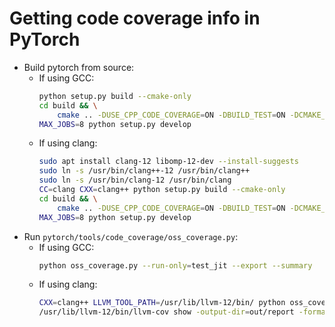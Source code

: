 # Getting code coverage info in PyTorch
- Build pytorch from source:
    - If using GCC:
        ```bash
        python setup.py build --cmake-only
        cd build && \
            cmake .. -DUSE_CPP_CODE_COVERAGE=ON -DBUILD_TEST=ON -DCMAKE_BUILD_TYPE=Debug
        MAX_JOBS=8 python setup.py develop
        ```
    - If using clang:
        ```bash
        sudo apt install clang-12 libomp-12-dev --install-suggests
        sudo ln -s /usr/bin/clang++-12 /usr/bin/clang++
        sudo ln -s /usr/bin/clang-12 /usr/bin/clang
        CC=clang CXX=clang++ python setup.py build --cmake-only
        cd build && \
            cmake .. -DUSE_CPP_CODE_COVERAGE=ON -DBUILD_TEST=ON -DCMAKE_BUILD_TYPE=Debug
        MAX_JOBS=8 python setup.py develop
        ```
- Run `pytorch/tools/code_coverage/oss_coverage.py`:
    - If using GCC:
        ```bash
        python oss_coverage.py --run-only=test_jit --export --summary
        ```
    - If using clang:
        ```bash
        CXX=clang++ LLVM_TOOL_PATH=/usr/lib/llvm-12/bin/ python oss_coverage.py --run-only=test_jit
        /usr/lib/llvm-12/bin/llvm-cov show -output-dir=out/report -format=html -instr-profile=/home/syeahmed/workspace/pytorch/tools/code_coverage/package/util/../../profile/merged/test_jit.merged -object /home/syeahmed/workspace/pytorch/build/bin/test_jit
        ```